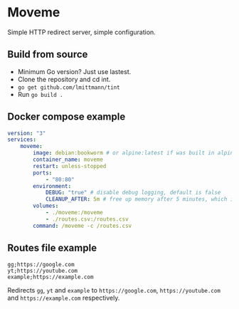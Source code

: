 # Moveme

Simple HTTP redirect server, simple configuration.

## Build from source
- Minimum Go version? Just use lastest.
- Clone the repository and cd int.
- `go get github.com/lmittmann/tint`
- Run `go build .`

## Docker compose example
```yaml
version: "3"
services:
    moveme:
        image: debian:bookworm # or alpine:latest if was built in alpine
        container_name: moveme
        restart: unless-stopped
        ports:
            - "80:80"
        environment:
            DEBUG: "true" # disable debug logging, default is false
            CLEANUP_AFTER: 5m # free up memory after 5 minutes, which is the default
        volumes:
            - ./moveme:/moveme
            - ./routes.csv:/routes.csv
        command: /moveme -c /routes.csv
```

## Routes file example
```csv
gg;https://google.com
yt;https://youtube.com
example;https://example.com
```
Redirects `gg`, `yt` and `example` to `https://google.com`, `https://youtube.com` and `https://example.com` respectively.
